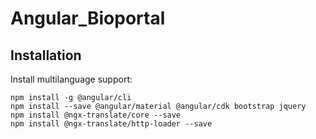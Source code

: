 # Angular_Bioportal

## Installation
Install multilanguage support:

```console
npm install -g @angular/cli
npm install --save @angular/material @angular/cdk bootstrap jquery
npm install @ngx-translate/core --save
npm install @ngx-translate/http-loader --save
```
